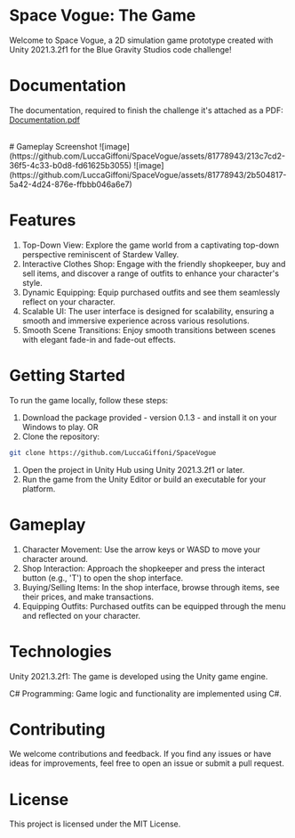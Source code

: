 # Space Vogue: The Game
Welcome to Space Vogue, a 2D simulation game prototype created with Unity 2021.3.2f1 for the Blue Gravity Studios code challenge!

# Documentation
The documentation, required to finish the challenge it's attached as a PDF:
[Documentation.pdf](https://github.com/LuccaGiffoni/SpaceVogue/files/13553968/Documentation.pdf)

<br/>
# Gameplay Screenshot
![image](https://github.com/LuccaGiffoni/SpaceVogue/assets/81778943/213c7cd2-36f5-4c33-b0d8-fd61625b3055)
![image](https://github.com/LuccaGiffoni/SpaceVogue/assets/81778943/2b504817-5a42-4d24-876e-ffbbb046a6e7)

# Features
1. Top-Down View: Explore the game world from a captivating top-down perspective reminiscent of Stardew Valley.
2. Interactive Clothes Shop: Engage with the friendly shopkeeper, buy and sell items, and discover a range of outfits to enhance your character's style.
3. Dynamic Equipping: Equip purchased outfits and see them seamlessly reflect on your character.
4. Scalable UI: The user interface is designed for scalability, ensuring a smooth and immersive experience across various resolutions.
5. Smooth Scene Transitions: Enjoy smooth transitions between scenes with elegant fade-in and fade-out effects.

# Getting Started
To run the game locally, follow these steps:

1. Download the package provided - version 0.1.3 - and install it on your Windows to play.
   OR
2. Clone the repository:
```bash
git clone https://github.com/LuccaGiffoni/SpaceVogue
``` 

1. Open the project in Unity Hub using Unity 2021.3.2f1 or later.
2. Run the game from the Unity Editor or build an executable for your platform.
   
# Gameplay
1. Character Movement: Use the arrow keys or WASD to move your character around.
2. Shop Interaction: Approach the shopkeeper and press the interact button (e.g., 'T') to open the shop interface.
3. Buying/Selling Items: In the shop interface, browse through items, see their prices, and make transactions.
4. Equipping Outfits: Purchased outfits can be equipped through the menu and reflected on your character.

# Technologies
Unity 2021.3.2f1: The game is developed using the Unity game engine.

C# Programming: Game logic and functionality are implemented using C#.

# Contributing
We welcome contributions and feedback. If you find any issues or have ideas for improvements, feel free to open an issue or submit a pull request.

# License
This project is licensed under the MIT License.
